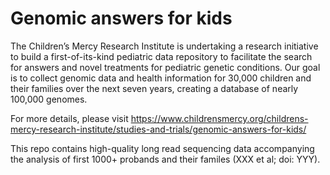 # Genomic answers for kids

The Children’s Mercy Research Institute is undertaking a research initiative to build a first-of-its-kind pediatric data repository to facilitate the search for answers and novel treatments for pediatric genetic conditions. Our goal is to collect genomic data and health information for 30,000 children and their families over the next seven years, creating a database of nearly 100,000 genomes.

For more details, please visit https://www.childrensmercy.org/childrens-mercy-research-institute/studies-and-trials/genomic-answers-for-kids/

This repo contains high-quality long read sequencing data accompanying the analysis of first 1000+ probands and their familes (XXX et al; doi: YYY). 

